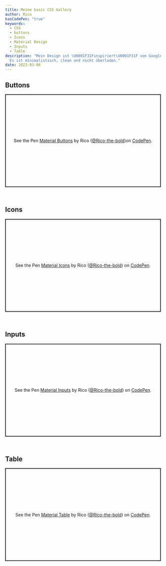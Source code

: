 ```yaml
---
title: Meine basic CSS Gallery
author: Rico
hasCodePen: "true"
keywords:
  - CSS
  - buttons
  - Icons
  - Material Design
  - Inputs
  - Table
description: "Mein Design ist \U0001F31Finspiriert\U0001F31F von Googles Material Design.
  Es ist minimalistisch, clean und nicht überladen."
date: 2023-03-06
---
```


## Buttons

<p class="codepen" data-height="300" data-theme-id="dark" data-default-tab="result" data-slug-hash="NWOQYqz" data-editable="true" data-user="Rico-the-bold" style="height: 300px; box-sizing: border-box; display: flex; align-items: center; justify-content: center; border: 2px solid; margin: 1em 0; padding: 1em;">
    <span>See the Pen <a href="https://codepen.io/Rico-the-bold/pen/NWOQYqz">Material Buttons</a> by Rico (<a href="https://codepen.io/Rico-the-bold">@Rico-the-bold</a>)on <a href="https://codepen.io">CodePen</a>.</span>
</p>
<br>

## Icons

<p class="codepen" data-height="300" data-theme-id="dark" data-default-tab="result" data-slug-hash="poxMBOR" data-editable="true" data-user="Rico-the-bold" style="height: 300px; box-sizing: border-box; display: flex; align-items: center; justify-content: center; border: 2px solid; margin: 1em 0; padding: 1em;">
    <span>See the Pen <a href="https://codepen.io/Rico-the-bold/pen/poxMBOR">
    Material Icons</a> by Rico (<a href="https://codepen.io/Rico-the-bold">@Rico-the-bold</a>)
    on <a href="https://codepen.io">CodePen</a>.</span>
    </p>
<br>

## Inputs

<p class="codepen" data-height="300" data-theme-id="dark" data-default-tab="result" data-slug-hash="poxMBLE" data-editable="true" data-user="Rico-the-bold" style="height: 300px; box-sizing: border-box; display: flex; align-items: center; justify-content: center; border: 2px solid; margin: 1em 0; padding: 1em;">
    <span>See the Pen <a href="https://codepen.io/Rico-the-bold/pen/poxMBLE">
    Material Inputs</a> by Rico (<a href="https://codepen.io/Rico-the-bold">@Rico-the-bold</a>)
    on <a href="https://codepen.io">CodePen</a>.</span>
    </p>
<br>

## Table

<p class="codepen" data-height="300" data-theme-id="dark" data-default-tab="result" data-slug-hash="GRYVapg" data-editable="true" data-user="Rico-the-bold" style="height: 300px; box-sizing: border-box; display: flex; align-items: center; justify-content: center; border: 2px solid; margin: 1em 0; padding: 1em;">
    <span>See the Pen <a href="https://codepen.io/Rico-the-bold/pen/GRYVapg">
    Material Table</a> by Rico (<a href="https://codepen.io/Rico-the-bold">@Rico-the-bold</a>)
    on <a href="https://codepen.io">CodePen</a>.</span>
    </p>
